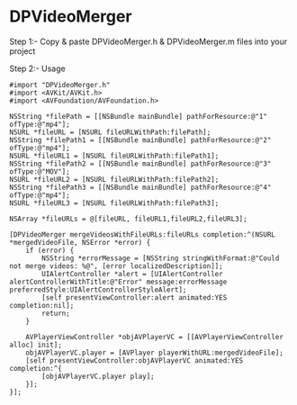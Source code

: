 # DPVideoMerger

Step 1:-  Copy & paste DPVideoMerger.h & DPVideoMerger.m files into your project 

Step 2:-  Usage 

    #import "DPVideoMerger.h"
    #import <AVKit/AVKit.h>
    #import <AVFoundation/AVFoundation.h>

    NSString *filePath = [[NSBundle mainBundle] pathForResource:@"1" ofType:@"mp4"];
    NSURL *fileURL = [NSURL fileURLWithPath:filePath];
    NSString *filePath1 = [[NSBundle mainBundle] pathForResource:@"2" ofType:@"mp4"];
    NSURL *fileURL1 = [NSURL fileURLWithPath:filePath1];
    NSString *filePath2 = [[NSBundle mainBundle] pathForResource:@"3" ofType:@"MOV"];
    NSURL *fileURL2 = [NSURL fileURLWithPath:filePath2];
    NSString *filePath3 = [[NSBundle mainBundle] pathForResource:@"4" ofType:@"mp4"];
    NSURL *fileURL3 = [NSURL fileURLWithPath:filePath3];
    
    NSArray *fileURLs = @[fileURL, fileURL1,fileURL2,fileURL3];
    
    [DPVideoMerger mergeVideosWithFileURLs:fileURLs completion:^(NSURL *mergedVideoFile, NSError *error) {
        if (error) {
            NSString *errorMessage = [NSString stringWithFormat:@"Could not merge videos: %@", [error localizedDescription]];
            UIAlertController *alert = [UIAlertController alertControllerWithTitle:@"Error" message:errorMessage preferredStyle:UIAlertControllerStyleAlert];
            [self presentViewController:alert animated:YES completion:nil];
            return;
        }
        
        AVPlayerViewController *objAVPlayerVC = [[AVPlayerViewController alloc] init];
        objAVPlayerVC.player = [AVPlayer playerWithURL:mergedVideoFile];
        [self presentViewController:objAVPlayerVC animated:YES completion:^{
            [objAVPlayerVC.player play];
        }];
    }];
